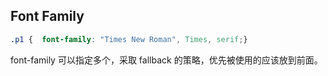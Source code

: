 ## Font Family

```css
.p1 {  font-family: "Times New Roman", Times, serif;}
```

font-family 可以指定多个，采取 fallback 的策略，优先被使用的应该放到前面。